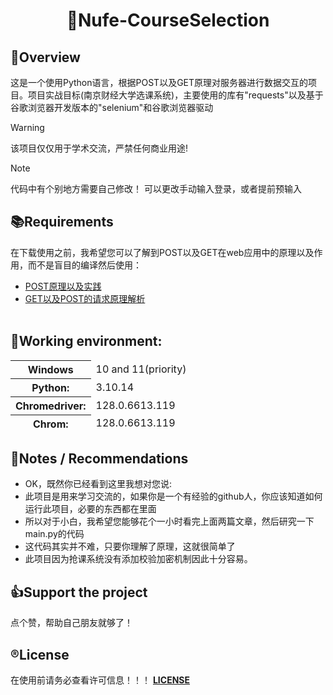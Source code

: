 <div align="center">

# 🏫Nufe-CourseSelection

</div>

## 👀Overview
这是一个使用Python语言，根据POST以及GET原理对服务器进行数据交互的项目。项目实战目标(南京财经大学选课系统)，主要使用的库有"requests"以及基于谷歌浏览器开发版本的"selenium"和谷歌浏览器驱动
> [!WARNING]
> 该项目仅仅用于学术交流，严禁任何商业用途!

> [!NOTE]
> 代码中有个别地方需要自己修改！
> 可以更改手动输入登录，或者提前预输入

## 📚Requirements
在下载使用之前，我希望您可以了解到POST以及GET在web应用中的原理以及作用，而不是盲目的编译然后使用：
- [POST原理以及实践](https://blog.csdn.net/lsoxvxe/article/details/132147338)
- [GET以及POST的请求原理解析](https://blog.csdn.net/KevinwuwenboA/article/details/53041598)
<br></br>


## 🚀Working environment:
<table>
  <thead><tr><th>Windows</th><td>10 and 11(priority)</td></thead>
  <thead><tr><th>Python:</th><td>3.10.14</td></tr></thead>
  <thead><tr><th>Chromedriver:</th><td>128.0.6613.119</td></tr></thead>
  <thead><tr><th>Chrom:</th><td>128.0.6613.119</td></tr></thead>
</table>

## 🚗Notes / Recommendations
- OK，既然你已经看到这里我想对您说:
- 此项目是用来学习交流的，如果你是一个有经验的github人，你应该知道如何运行此项目，必要的东西都在里面
- 所以对于小白，我希望您能够花个一小时看完上面两篇文章，然后研究一下main.py的代码
- 这代码其实并不难，只要你理解了原理，这就很简单了
- 此项目因为抢课系统没有添加校验加密机制因此十分容易。



## 👍Support the project
点个赞，帮助自己朋友就够了！

## ®️License
在使用前请务必查看许可信息！！！ **[LICENSE](https://github.com/Nufe-muzi/Nufe-CourseSelection/blob/main/LICENSE)**
